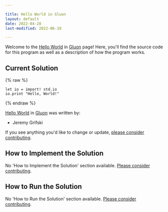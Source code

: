 ```yaml
---

title: Hello World in Gluon
layout: default
date: 2022-04-28
last-modified: 2022-06-19

---
```


Welcome to the [Hello World](https://sampleprograms.io/projects/hello-world) in [Gluon](https://sampleprograms.io/languages/gluon) page! Here, you'll find the source code for this program as well as a description of how the program works.

## Current Solution

{% raw %}

```gluon
let io = import! std.io
io.print "Hello, World!"
```

{% endraw %}

[Hello World](https://sampleprograms.io/projects/hello-world) in [Gluon](https://sampleprograms.io/languages/gluon) was written by:

- Jeremy Grifski

If you see anything you'd like to change or update, [please consider contributing](https://github.com/TheRenegadeCoder/sample-programs).

## How to Implement the Solution

No 'How to Implement the Solution' section available. [Please consider contributing](https://github.com/TheRenegadeCoder/sample-programs-website).

## How to Run the Solution

No 'How to Run the Solution' section available. [Please consider contributing](https://github.com/TheRenegadeCoder/sample-programs-website).
